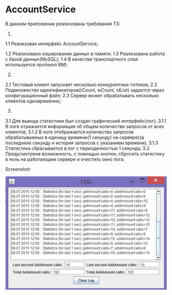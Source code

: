 # AccountService

В данном приложении реализованы требования ТЗ:

1)

 1.1 Реализован интерфейс AccountService;
 
 1.2 Реализовано кэширование данных в памяти;
 1.3 Реализована работа с базой данных(MySQL);
 1.4 В качестве транспортного слоя используется протокол RMI;

2)
 2.1 Тестовый клиент запускает несколько конкурентных потоков;
 2.2 Подмножество идентификаторов(rCount, wCount, idList) задается через конфигурационный файл;
 2.3 Сервер может обрабатывать несколько клиентов одновременно;

3)
 3.1 Для вывода статистики был создан графический интерфейс(лог);
  3.1.1 В логе отражается информация об общем количестве запросов от всех клиентов;
  3.1.2 В логе отображается количество запросов обрабатываемых в единицу времени(1 секунду)
      на сервере(за последнюю секунду и история запросов с указанием времени); 
  3.1.3 Статистика сбрасывается в лог с периодичностью 1 секунда;
 3.2 Предусмотрена возможность, с помощью кнопки, сбросить статистику в ноль на работающем сервере 
    и очистить окно лога.	

Screenshot:

![Screenshot](https://github.com/Katena/AccountService/raw/master/img/Screenshot.jpg)
